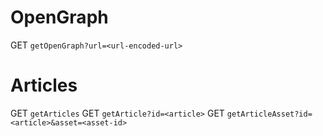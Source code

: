 # OpenGraph
GET `getOpenGraph?url=<url-encoded-url>`

# Articles
GET `getArticles`
GET `getArticle?id=<article>`
GET `getArticleAsset?id=<article>&asset=<asset-id>`
